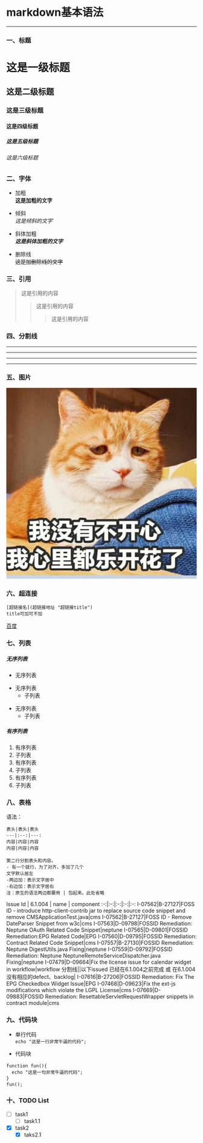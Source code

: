 # markdown基本语法

---

### 一、标题

# 这是一级标题
## 这是二级标题
### 这是三级标题
#### 这是四级标题
##### 这是五级标题
###### 这是六级标题

### 二、字体

* 加粗  
**这是加粗的文字**

* 倾斜  
*这是倾斜的文字*`

* 斜体加粗  
***这是斜体加粗的文字***

* 删除线  
~~这是加删除线的文字~~

### 三、引用

>这是引用的内容
>>这是引用的内容
>>>这是引用的内容

### 四、分割线

---
----
***
****

### 五、图片

![样图](/asserts/71155509369_avatar.png)

### 六、超连接

```
[超链接名](超链接地址 "超链接title")
title可加可不加
```
[百度](http://baidu.com "百度一下，你就知道")

### 七、列表

##### 无序列表

* 无序列表
+ 无序列表
  + 子列表
- 无序列表
  - 子列表

##### 有序列表
1. 有序列表
  1. 子列表
2. 有序列表
  3. 子列表
3. 有序列表
  4. 子列表

### 八、表格

语法：
```
表头|表头|表头
---|:--:|---:
内容|内容|内容
内容|内容|内容

第二行分割表头和内容。
- 有一个就行，为了对齐，多加了几个
文字默认居左
-两边加：表示文字居中
-右边加：表示文字居右
注：原生的语法两边都要用 | 包起来。此处省略
```

Issue Id | 6.1.004 | name | component
:-:|:-:|:-:|:-:|:-:
I-07562|B-27127|FOSS ID - introduce http-client-contrib jar to replace source code snippet and remove CMSApplicationTest.java|cms
I-07562|B-27127|FOSS ID - Remove DateParser Snippet from w3c|cms
I-07563|D-09798|FOSSID Remediation: Neptune OAuth Related Code Snippet|neptune
I-07565|D-09801|FOSSID Remediation:EPG Related Code|EPG
I-07560|D-09795|FOSSID Remediation: Contract Related Code Snippet|cms
I-07557|B-27130|FOSSID Remediation: Neptune DigestUtils.java Fixing|neptune
I-07559|D-09792|FOSSID Remediation: Neptune NeptuneRemoteServiceDispatcher.java Fixing|neptune
I-07479|D-09664|Fix the license issue for calendar widget in workflow|workflow
分割线||以下issued 已经在6.1.004之前完成 或 在6.1.004没有相应的defect、backlog|
I-07616|B-27206|FOSSID Remediation: Fix The EPG Checkedbox Widget Issue|EPG
I-07468|D-09623|Fix the ext-js modifications which violate the LGPL License|cms
I-07669|D-09883|FOSSID Remediation: ResettableServletRequestWrapper snippets in contract module|cms

### 九、代码块

* 单行代码  
`echo "这是一行非常牛逼的代码";`

* 代码块  
```
function fun(){
  echo "这是一句非常牛逼的代码";
}
fun();
```

### 十、TODO List

- [ ] task1
  - [ ] task1.1
- [x] task2
  - [x] taks2.1

